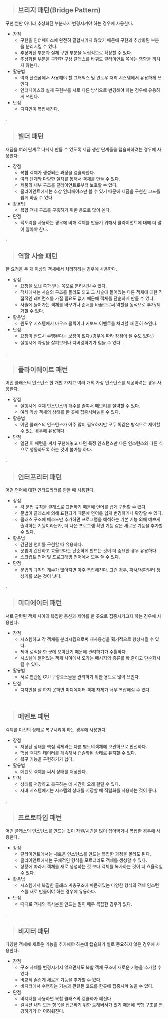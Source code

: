 > ## 브리지 패턴(Bridge Pattern)
구현 뿐만 아니라 추상화된 부분까지 변경시켜야 하는 경우에 사용한다.
+ 장점
  - 구현을 인터페이스에 완전히 결합시키지 않았기 때문에 구현과 추상화된 부분을 분리시킬 수 있다.
  - 추상화된 부분과 실제 구현 부분을 독립적으로 확장할 수 있다.
  - 추상화된 부분을 구현한 구상 클래스를 바꿔도 클라이언트 쪽에는 영향을 끼치지 않는다.
+ 활용법
  - 여러 플랫폼에서 사용해야 할 그래픽스 및 윈도우 처리 시스템에서 유용하게 쓰인다.
  - 인터페이스와 실제 구현부를 서로 다른 방식으로 변경해야 하는 경우에 유용하게 쓰인다.
+ 단점
  - 디자인이 복잡해진다.

.
> ## 빌더 패턴
재품을 여러 단계로 나눠서 만들 수 있도록 제품 생산 단계들을 캡슐화하려는 경우에 사용한다.
+ 장점
  - 복합 객체가 생성되는 과정을 캡슐화한다.
  - 여러 단계와 다양한 절차를 통해서 객체를 만들 수 있다.
  - 제품의 내부 구조를 클라이언트로부터 보호할 수 있다.
  - 클라이언트에서는 추상 인터페이스만 볼 수 있기 때문에 제품을 구현한 코드를 쉽게 바꿀 수 있다.
+ 활용법
  - 복합 객체 구조를 구축하기 위한 용도로 많이 쓴다.
+ 단점
  - 팩토리를 사용하는 경우에 비해 객체를 만들기 위해서 클라이언트에 대해 더 많이 알아야 한다.

.
> ##  역할 사슬 패턴
한 요청을 두 개 이상의 객체에서 처리하려는 경우에 사용한다.
+ 장점
  - 요청을 보낸 쪽과 받는 쪽으로 분리시킬 수 있다.
  - 객체에서는 사슬의 구조를 몰라도 되고 그 사슬에 들어있는 다른 객체에 대한 직접적인 레퍼런스를 가질 필요도 없기 때문에 객체를 단순하게 만들 수 있다.
  - 사슬에 들어가는 객체를 바꾸거나 순서를 바꿈으로써 역할을 동적으로 추가/제거할 수 있다.
+ 활용법
  - 윈도우 시스템에서 마우스 클릭이나 키보드 이벤트를 처리할 때 흔히 쓰인다.
+ 단점
  - 요청이 반드시 수행된다는 보장이 없다.(경우에 따라 장점이 될 수도 있다.)
  - 실행시에 과정을 살펴보거나 디버깅하기가 힘들 수 있다.

.
> ## 플라이웨이트 패턴
어떤 클래스의 인스턴스 한 개만 가지고 여러 개의 가상 인스턴스를 제공하려는 경우 사용한다.
+ 장점
  - 실행시에 객체 인스턴스의 개수를 줄여서 메모리를 절약할 수 있다.
  - 여러 가상 객체의 상태를 한 곳에 집중시켜놓을 수 있다.
+ 활용법
  - 어떤 클래스의 인스턴스가 아주 많이 필요하지만 모두 똑같은 방식으로 제어할 수 있는 경우에 유용하다.
+ 단점
  - 일단 이 패턴을 써서 구현해놓고 나면 특정 인스턴스만 다른 인스턴스와 다른 식으로 행동하도록 하는 것이 불가능 하다.

.
> ## 인터프리터 패턴
어떤 언어에 대한 인터프리터를 만들 때 사용한다.
+ 장점
  - 각 문법 규칙을 클래스로 표현하기 때문에 언어를 쉽게 구현할 수 있다.
  - 문법이 클래스에 의해 표현되기 때문에 언어를 쉽게 변경하거나 확장할 수 있다.
  - 클래스 구조에 메소드만 추가하면 프로그램을 해석하는 기본 기능 외에 예쁘게 출력하는 기능이라든가, 더 나은 프로그램 확인 기능 같은 새로운 기능을 추가할 수 있다.
+ 활용법
  - 간단한 언어를 구현할 때 유용하다.
  - 문법이 간단하고 효율보다는 단순하게 만드는 것이 더 중요한 경우 유용하다.
  - 스크립트 언어 및 프로그래밍 언어에서 모두 쓸 수 있다.
+ 단점
  - 문법의 규칙의 개수가 많아지면 아주 복잡해진다. 그런 경우, 파서/컴파일러 생성기를 쓰는 것이 낫다.

.
> ## 미디에이터 패턴
서로 관련된 객체 사이의 복잡한 통신과 제어를 한 곳으로 집중시키고자 하는 경우에 사용한다.
+ 장점
  - 시스템하고 각 객체를 분리시킴으로써 재사용성을 획기적으로 향상시킬 수 있다.
  - 제어 로직을 한 군데 모아놨기 때문에 관리하기가 수월하다.
  - 시스템에 들어있는 객체 사이에서 오가는 메시지의 종류를 확 줄이고 단순화시킬 수 있다.
+ 활용법
  - 서로 연관된 GUI 구성요소들을 관리하기 위한 용도로 많이 쓰인다.
+ 단점
  - 디자인을 잘 하지 못하면 미디에이터 객체 자체가 너무 복잡해질 수 있다.

.
> ## 메멘토 패턴
객체를 이전의 상태로 복구시켜야 하는 경우에 사용한다.
+ 장점
  - 저장된 상태를 핵심 객체와는 다른 별도의객체에 보관하므로 안전하다.
  - 핵심 객체의 데이터를 계속해서 캡슐화된 상태로 유지할 수 있다.
  - 복구 기능을 구현하기가 쉽다.
+ 활용법
  - 메멘토 객체를 써서 상태를 저장한다.
+ 단점
  - 상태를 저장하고 복구하는 데 시간이 오래 걸릴 수 있다.
  - 자바 시스템에서는 시스템의 상태를 저장할 때 직렬화를 사용하는 것이 좋다.

.
> ## 프로토타입 패턴
어떤 클래스의 인스턴스를 만드는 것이 자원/시간을 많이 잡아먹거나 복잡한 경우에 사용한다.
+ 장점
  - 클라이언트에서는 새로운 인스턴스를 만드는 복잡한 과정을 몰라도 된다.
  - 클라이언트에서는 구체적인 형식을 모르더라도 객체를 생성할 수 있다.
  - 상황에 따라서 객체를 새로 생성하는 것 보다 객체를 복사하는 것이 더 효율적일 수 있다.
+ 활용법
  - 시스템에서 복잡한 클래스 계층구조에 파묻혀있는 다양한 형식의 객체 인스턴스를 새로 만들어야 하는 경우에 유용하다.
+ 단점
  - 때때로 객체의 복사본을 만드는 일이 매우 복잡한 경우가 있다.
  
.
> ## 비지터 패턴
다양한 객체에 새로운 기능을 추가해야 하는데 캡슐화가 별로 중요하지 않은 경우에 사용한다.
+ 장점
  - 구조 자체를 변경시키지 않으면서도 복합 객체 구조에 새로운 기능을 추가할 수 있다.
  - 비교적 손쉽게 새로운 기능을 추가할 수 있다.
  - 비지터에서 수행하는 기능과 관련된 코드를 한곳에 집중시켜 놓을 수 있다.
+ 단점
  - 비지터를 사용하면 복합 클래스의 캡슐화가 깨진다
  - 컬렉션 내의 모든 항목을 접근하기 위한 트래버서가 있기 때문에 복합 구조를 변경하기가 더 어려워진다.
